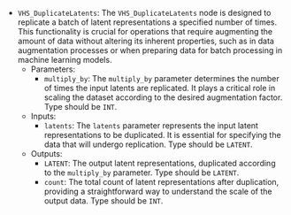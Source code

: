 - `VHS_DuplicateLatents`: The `VHS_DuplicateLatents` node is designed to replicate a batch of latent representations a specified number of times. This functionality is crucial for operations that require augmenting the amount of data without altering its inherent properties, such as in data augmentation processes or when preparing data for batch processing in machine learning models.
    - Parameters:
        - `multiply_by`: The `multiply_by` parameter determines the number of times the input latents are replicated. It plays a critical role in scaling the dataset according to the desired augmentation factor. Type should be `INT`.
    - Inputs:
        - `latents`: The `latents` parameter represents the input latent representations to be duplicated. It is essential for specifying the data that will undergo replication. Type should be `LATENT`.
    - Outputs:
        - `LATENT`: The output latent representations, duplicated according to the `multiply_by` parameter. Type should be `LATENT`.
        - `count`: The total count of latent representations after duplication, providing a straightforward way to understand the scale of the output data. Type should be `INT`.

